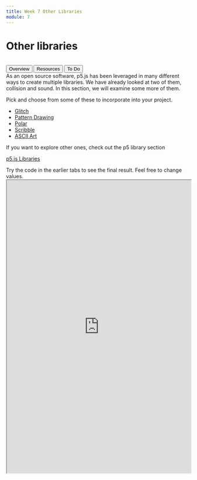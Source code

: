 ```yaml
---
title: Week 7 Other Libraries
module: 7
---
```


# Other libraries <br />


<br />


<div class="tab">
  <button class="tablinks active" onclick="openTab(event, 'Overview')">Overview</button>
      <button class="tablinks" onclick="openTab(event, 'Resources')">Resources</button>
  <button class="tablinks" onclick="openTab(event, 'ToDo')">To Do</button>
 
</div>

<div id="Overview" class="tabcontent" style="display:block"  >
<div class="tabhtml" markdown="1">
  As an open source software, p5.js has been leveraged in many different ways to create multiple libraries.  We have already looked at two of them, collision and sound. In this section, we will examine some more of them.
</div>
</div>

<div id="Resources" class="tabcontent">
<div class="tabhtml" markdown="1">

Pick and choose from some of these to incorporate into your project.

* <a href="https://p5.glitch.me/" target="_blank">Glitch</a>
* <a href="https://github.com/SYM380/p5.pattern" target="_blank">Pattern Drawing</a>
* <a href="https://github.com/liz-peng/p5.Polar" target="_blank">Polar</a>
* <a href="https://github.com/generative-light/p5.scribble.js" target="_blank">Scribble</a>
* <a href="https://tetoki.eu/asciiart" target="_blank">ASCII Art</a>

If you want to explore other ones, check out the p5 library section

<a href="https://p5js.org/libraries/" target="_blank">p5.js Libraries</a>

</div>
</div>

<div id="ToDo" class="tabcontent">
<div class="tabhtml" markdown="1">
Try the code in the earlier tabs to see the final result. Feel free to change values.

<iframe src="https://editor.p5js.org/" width="100%" height="800px"></iframe>
</div>
</div>

